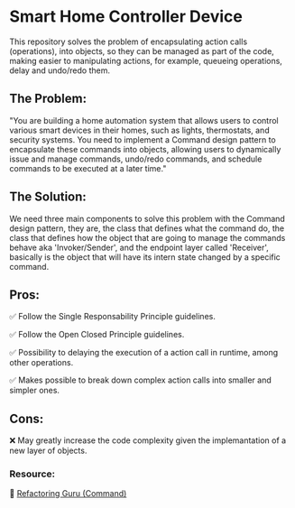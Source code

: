 # Smart Home Controller Device

This repository solves the problem of encapsulating action calls (operations), into objects, so they can be managed as part of the code, making easier to manipulating actions, for example, queueing operations, delay and undo/redo them.

## The Problem:

"You are building a home automation system that allows users to control various smart devices in their homes, such as lights, thermostats, and security systems. You need to implement a Command design pattern to encapsulate these commands into objects, allowing users to dynamically issue and manage commands, undo/redo commands, and schedule commands to be executed at a later time."

## The Solution:

We need three main components to solve this problem with the Command design pattern, they are, the class that defines what the command do, the class that defines how the object that are going to manage the commands behave aka 'Invoker/Sender', and the endpoint layer called 'Receiver', basically is the object that will have its intern state changed by a specific command.

## Pros:

 ✅ Follow the Single Responsability Principle guidelines.

 ✅ Follow the Open Closed Principle guidelines.
 
 ✅ Possibility to delaying the execution of a action call in runtime, among other operations.

 ✅ Makes possible to break down complex action calls into smaller and simpler ones.



## Cons:

 ❌ May greatly increase the code complexity given the implemantation of a new layer of objects.


### **Resource:**

 🔗 [Refactoring Guru (Command)](https://refactoring.guru/design-patterns/command)

